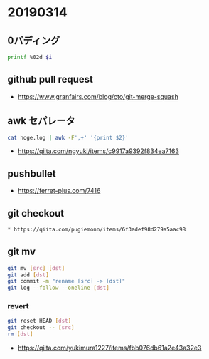 # 20190314

## 0パディング

```sh
printf %02d $i
```

## github pull request

* https://www.granfairs.com/blog/cto/git-merge-squash

## awk セパレータ

```sh
cat hoge.log | awk -F',+' '{print $2}'
```

* https://qiita.com/ngyuki/items/c9917a9392f834ea7163

## pushbullet

* https://ferret-plus.com/7416

## git checkout

```sh
* https://qiita.com/pugiemonn/items/6f3adef98d279a5aac98
```

## git mv

```sh
git mv [src] [dst]
git add [dst]
git commit -m "rename [src] -> [dst]"
git log --follow --oneline [dst]
```

### revert

```sh
git reset HEAD [dst]
git checkout -- [src]
rm [dst]
```

* https://qiita.com/yukimura1227/items/fbb076db61a2e43a32e3